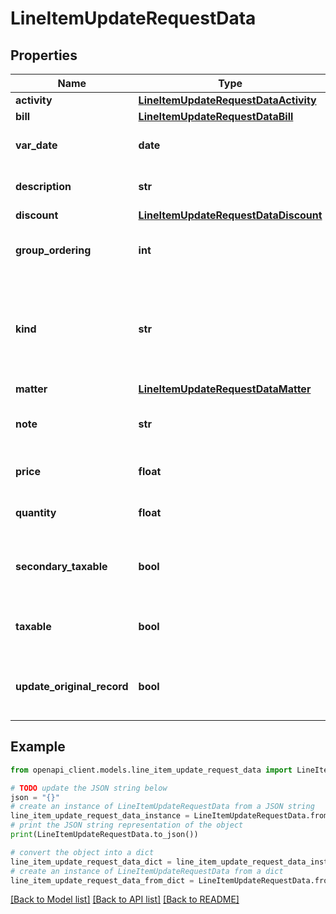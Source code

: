 # LineItemUpdateRequestData


## Properties

Name | Type | Description | Notes
------------ | ------------- | ------------- | -------------
**activity** | [**LineItemUpdateRequestDataActivity**](LineItemUpdateRequestDataActivity.md) |  | [optional] 
**bill** | [**LineItemUpdateRequestDataBill**](LineItemUpdateRequestDataBill.md) |  | [optional] 
**var_date** | **date** | The LineItem date. | [optional] 
**description** | **str** | Description of the LineItem. | [optional] 
**discount** | [**LineItemUpdateRequestDataDiscount**](LineItemUpdateRequestDataDiscount.md) |  | [optional] 
**group_ordering** | **int** | The LineItem group ordering. | [optional] 
**kind** | **str** | The specific type of activity which is associated with the LineItem. | [optional] 
**matter** | [**LineItemUpdateRequestDataMatter**](LineItemUpdateRequestDataMatter.md) |  | [optional] 
**note** | **str** | The note attached to the LineItem. | [optional] 
**price** | **float** | The price of the LineItem. | [optional] 
**quantity** | **float** | Quantity of the LineItem. | [optional] 
**secondary_taxable** | **bool** | Whether the LineItem is secondary taxable. | [optional] 
**taxable** | **bool** | Whether the LineItem taxable. | [optional] 
**update_original_record** | **bool** | Whether the associated activity will be updated. | [optional] 

## Example

```python
from openapi_client.models.line_item_update_request_data import LineItemUpdateRequestData

# TODO update the JSON string below
json = "{}"
# create an instance of LineItemUpdateRequestData from a JSON string
line_item_update_request_data_instance = LineItemUpdateRequestData.from_json(json)
# print the JSON string representation of the object
print(LineItemUpdateRequestData.to_json())

# convert the object into a dict
line_item_update_request_data_dict = line_item_update_request_data_instance.to_dict()
# create an instance of LineItemUpdateRequestData from a dict
line_item_update_request_data_from_dict = LineItemUpdateRequestData.from_dict(line_item_update_request_data_dict)
```
[[Back to Model list]](../README.md#documentation-for-models) [[Back to API list]](../README.md#documentation-for-api-endpoints) [[Back to README]](../README.md)


